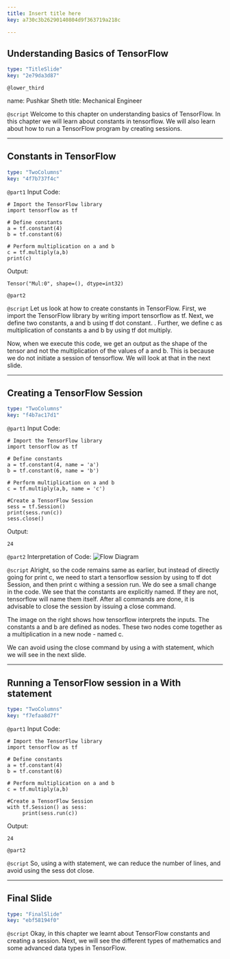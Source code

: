 ```yaml
---
title: Insert title here
key: a730c3b26290140804d9f363719a218c

---
```

## Understanding Basics of TensorFlow

```yaml
type: "TitleSlide"
key: "2e79da3d87"
```

`@lower_third`

name: Pushkar Sheth
title: Mechanical Engineer


`@script`
Welcome to this chapter on understanding basics of TensorFlow. In this chapter we will learn about constants in tensorflow. We will also learn about how to run a TensorFlow program by creating sessions.


---
## Constants in TensorFlow

```yaml
type: "TwoColumns"
key: "4f7b737f4c"
```

`@part1`
Input Code:
```
# Import the TensorFlow library
import tensorflow as tf

# Define constants
a = tf.constant(4)
b = tf.constant(6)

# Perform multiplication on a and b
c = tf.multiply(a,b)
print(c)
```



Output:
```
Tensor("Mul:0", shape=(), dtype=int32)
```


`@part2`



`@script`
Let us look at how to create constants in TensorFlow.
First, we import the TensorFlow library by writing import tensorflow as tf.
Next, we  define two constants, a and b using tf dot constant.
.
Further, we define c as multiplication of constants a and b by using tf dot multiply.

Now, when we execute this code, we get an output as the shape of the tensor and not the multiplication of the values of a and b.
This is because we do not initiate a session of tensorflow. We will look at that in the next slide.


---
## Creating a TensorFlow Session

```yaml
type: "TwoColumns"
key: "f4b7ac17d1"
```

`@part1`
Input Code:
```
# Import the TensorFlow library
import tensorflow as tf

# Define constants
a = tf.constant(4, name = 'a')
b = tf.constant(6, name = 'b')

# Perform multiplication on a and b
c = tf.multiply(a,b, name = 'c')

#Create a TensorFlow Session
sess = tf.Session()
print(sess.run(c))
sess.close()
```

Output:
```
24
```


`@part2`
Interpretation of Code:
![Flow Diagram](https://assets.datacamp.com/production/repositories/3605/datasets/52a4493db49457dd668c825909cc5ae41f74e02f/flowdiag1.png)


`@script`
Alright, so the code remains same as earlier, but instead of directly going for print c, we need to start a tensorflow session by using to tf dot Session, and then print c withing a session run.
We do see a small change in the code. We see that the constants are explicitly named. If they are not, tensorflow will name them itself.
After all commands are done, it is advisable to close the session by issuing a close command.

The image on the right shows how tensorflow interprets the inputs. The constants a and b are defined as nodes. 
These two nodes come together as a multiplication in a new node - named c.


 We can avoid using the close command by using a with statement, which we will see in the next slide.


---
## Running a TensorFlow session in a With statement

```yaml
type: "TwoColumns"
key: "f7efaa8d7f"
```

`@part1`
Input Code:
```
# Import the TensorFlow library
import tensorflow as tf

# Define constants
a = tf.constant(4)
b = tf.constant(6)

# Perform multiplication on a and b
c = tf.multiply(a,b)

#Create a TensorFlow Session
with tf.Session() as sess:
     print(sess.run(c))
```

Output:
```
24
```


`@part2`



`@script`
So, using a with statement, we can reduce the number of lines, and avoid using the sess dot close.


---
## Final Slide

```yaml
type: "FinalSlide"
key: "ebf58194f0"
```

`@script`
Okay, in this chapter we learnt about TensorFlow constants and creating a session. Next, we will see the different types of mathematics and some advanced data types in TensorFlow.

